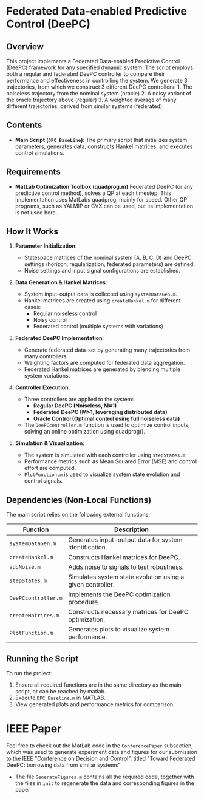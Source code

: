 # Federated Data-enabled Predictive Control (DeePC)

## Overview
This project implements a Federated Data-enabled Predictive Control (DeePC) framework for any specified dynamic system. The script employs both a regular and federated DeePC controller to compare their performance and effectiveness in controlling the system.
We generate 3 trajectories, from which we construct 3 different DeePC controllers:
     1. The noiseless trajectory from the nominal system (oracle)
     2. A noisy variant of the oracle trajectory above (regular)
     3. A weighted average of many different trajectories, derived from similar systems (federated)
     
## Contents
- **Main Script (`DPC_BaseLine`)**: The primary script that initializes system parameters, generates data, constructs Hankel matrices, and executes control simulations.

## Requirements
- **MatLab Optimization Toolbox (quadprog.m)** Federated DeePC (or any predictive control method), solves a QP at each timestep. This implementation uses MatLabs quadprog, mainly for speed. Other QP programs, such as YALMIP or CVX can be used, but its implementation is not used here.
  
## How It Works
1. **Parameter Initialization**:
   - Statespace matrices of the nominal system (A, B, C, D) and DeePC settings (horizon, regularization, federated parameters) are defined.
   - Noise settings and input signal configurations are established.

2. **Data Generation & Hankel Matrices**:
   - System input-output data is collected using `systemDataGen.m`.
   - Hankel matrices are created using `createHankel.m` for different cases:
     - Regular noiseless control
     - Noisy control
     - Federated control (multiple systems with variations)

3. **Federated DeePC Implementation**:
   - Generate federated data-set by generating many trajectories from many controllers
   - Weighting factors are computed for federated data aggregation.
   - Federated Hankel matrices are generated by blending multiple system variations.

5. **Controller Execution**:
   - Three controllers are applied to the system:
     - **Regular DeePC (Noiseless, M=1)**
     - **Federated DeePC (M>1, leveraging distributed data)**
     - **Oracle Control (Optimal control using full noiseless data)**
   - The `DeePCcontroller.m` function is used to optimize control inputs, solving an online optimization using quadprog().

6. **Simulation & Visualization**:
   - The system is simulated with each controller using `stepStates.m`.
   - Performance metrics such as Mean Squared Error (MSE) and control effort are computed.
   - `PlotFunction.m` is used to visualize system state evolution and control signals.

## Dependencies (Non-Local Functions)
The main script relies on the following external functions:

| Function          | Description |
|------------------|-------------|
| `systemDataGen.m` | Generates input-output data for system identification. |
| `createHankel.m` | Constructs Hankel matrices for DeePC. |
| `addNoise.m` | Adds noise to signals to test robustness. |
| `stepStates.m` | Simulates system state evolution using a given controller. |
| `DeePCcontroller.m` | Implements the DeePC optimization procedure. |
| `createMatrices.m` | Constructs necessary matrices for DeePC optimization. |
| `PlotFunction.m` | Generates plots to visualize system performance. |

## Running the Script
To run the project:
1. Ensure all required functions are in the same directory as the main script, or can be reached by matlab.
2. Execute `DPC_Baseline.m` in MATLAB.
3. View generated plots and performance metrics for comparison.

# IEEE Paper
Feel free to check out the MatLab code in the `ConferencePaper` subsection, which was used to generate experiment data and figures for our submission to the IEEE "Conference on Decision and Control", titled "Toward Federated DeePC: borrowing data from similar systems" 
- The file `GenerateFigures.m` contains all the required code, together with the files in `init` to regenerate the data and corresponding figures in the paper
